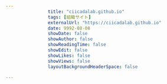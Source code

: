 ---
                title: "ciicadalab.github.io"
                tags: [組織サイト]
                externalUrl: "https://ciicadalab.github.io"
                date: 9992-08-08
                showDate: false
                showAuthor: false
                showReadingTime: false
                showEdit: false
                showLikes: false
                showViews: false
                layoutBackgroundHeaderSpace: false
                ---

